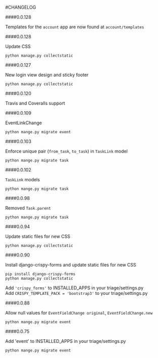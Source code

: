#CHANGELOG

####0.0.128

Templates for the `account` app are now found at `account/templates`  

####0.0.128

Update CSS

    python manage.py collectstatic

####0.0.127

New login view design and sticky footer

    python manage.py collectstatic

####0.0.120

Travis and Coveralls support

####0.0.109

EventLinkChange

    python mange.py migrate event

####0.0.103

Enforce unique pair (`from_task`, `to_task`) in `TaskLink` model

    python mange.py migrate task

####0.0.102

`TaskLink` models

    python mange.py migrate task

####0.0.98

Removed `Task.parent`

    python mange.py migrate task

####0.0.94

Update static files for new CSS

    python manage.py collectstatic

####0.0.90

Install django-crispy-forms and update static files for new CSS

    pip install django-crispy-forms
    python manage.py collectstatic

Add `'crispy_forms'` to INSTALLED_APPS in your triage/settings.py  
Add `CRISPY_TEMPLATE_PACK = 'bootstrap3'` to your triage/settings.py

####0.0.88

Allow null values for `EventFieldChange original`, `EventFieldChange.new`

    python mange.py migrate event

####0.0.75

Add 'event' to INSTALLED_APPS in your triage/settings.py

    python mange.py migrate event
